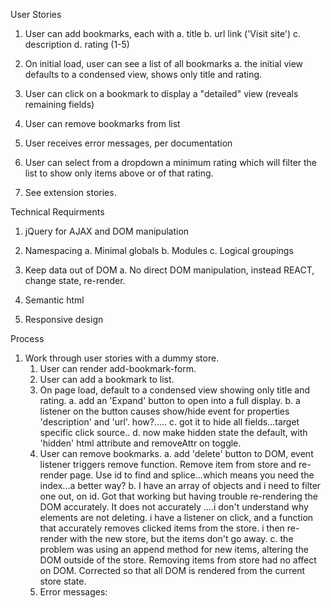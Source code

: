 User Stories
1. User can add bookmarks, each with
    a. title
    b. url link ('Visit site')
    c. description
    d. rating (1-5)

2. On initial load, user can see a list of all bookmarks
    a. the initial view defaults to a condensed view, shows only title and rating.

3. User can click on a bookmark to display a "detailed" view (reveals remaining fields)

4. User can remove bookmarks from list

5. User receives error messages, per documentation

6. User can select from a dropdown a minimum rating which will filter the list to show only items above or of that rating.

7. See extension stories.

Technical Requirments

1. jQuery for AJAX and DOM manipulation

2. Namespacing
    a. Minimal globals
    b. Modules
    c. Logical groupings

3. Keep data out of DOM
    a. No direct DOM manipulation, instead REACT, change state, re-render.

4. Semantic html

5. Responsive design

Process

1. Work through user stories with a dummy store.
    1. User can render add-bookmark-form.
    2. User can add a bookmark to list.
    3. On page load, default to a condensed view showing only title and rating.
        a. add an 'Expand' button to open into a full display.
        b. a listener on the button causes show/hide event for properties 'description' and 'url'. how?.....
        c. got it to hide all fields...target specific click source..
        d. now make hidden state the default, with 'hidden' html attribute and removeAttr on toggle.
    4. User can remove bookmarks.
        a. add 'delete' button to DOM, event listener triggers remove function. Remove item from store and re-render page. Use id to find and splice...which means you need the index...a better way?
        b. I have an array of objects and i need to filter one out, on id. Got that working but having trouble re-rendering the DOM accurately. It does not accurately ....i don't understand why elements are not deleting. i have a listener on click, and a function that accurately removes clicked items from the store. i then re-render with the new store, but the items don't go away.
        c. the problem was using an append method for new items, altering the DOM outside of the store. Removing items from store had no affect on DOM. Corrected so that all DOM is rendered from the current store state.
    5. Error messages: